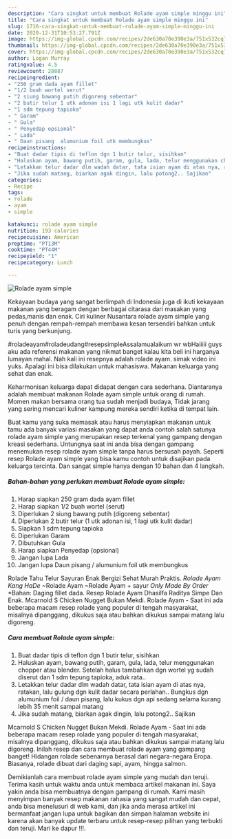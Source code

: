 ```yaml
---
description: "Cara singkat untuk membuat Rolade ayam simple minggu ini"
title: "Cara singkat untuk membuat Rolade ayam simple minggu ini"
slug: 1716-cara-singkat-untuk-membuat-rolade-ayam-simple-minggu-ini
date: 2020-12-31T10:53:27.791Z
image: https://img-global.cpcdn.com/recipes/2de630a70e390e3a/751x532cq70/rolade-ayam-simple-foto-resep-utama.jpg
thumbnail: https://img-global.cpcdn.com/recipes/2de630a70e390e3a/751x532cq70/rolade-ayam-simple-foto-resep-utama.jpg
cover: https://img-global.cpcdn.com/recipes/2de630a70e390e3a/751x532cq70/rolade-ayam-simple-foto-resep-utama.jpg
author: Logan Murray
ratingvalue: 4.5
reviewcount: 28887
recipeingredient:
- "250 gram dada ayam fillet"
- "1/2 buah wortel serut"
- "2 siung bawang putih digoreng sebentar"
- "2 butir telur 1 utk adonan isi 1 lagi utk kulit dadar"
- "1 sdm tepung tapioka"
- " Garam"
- " Gula"
- " Penyedap opsional"
- " Lada"
- " Daun pisang  alumunium foil utk membungkus"
recipeinstructions:
- "Buat dadar tipis di teflon dgn 1 butir telur, sisihkan"
- "Haluskan ayam, bawang putih, garam, gula, lada, telur menggunakan chopper atau blender. Setelah halus tambahkan dgn wortel yg sudah diserut dan 1 sdm tepung tapioka, aduk rata.."
- "Letakkan telur dadar dlm wadah datar, tata isian ayam di atas nya, ratakan, lalu gulung dgn kulit dadar secara perlahan.. Bungkus dgn alumunium foil / daun pisang, lalu kukus dgn api sedang selama kurang lebih 35 menit sampai matang"
- "Jika sudah matang, biarkan agak dingin, lalu potong2.. Sajikan"
categories:
- Recipe
tags:
- rolade
- ayam
- simple

katakunci: rolade ayam simple 
nutrition: 193 calories
recipecuisine: American
preptime: "PT13M"
cooktime: "PT44M"
recipeyield: "1"
recipecategory: Lunch

---
```



![Rolade ayam simple](https://img-global.cpcdn.com/recipes/2de630a70e390e3a/751x532cq70/rolade-ayam-simple-foto-resep-utama.jpg)

Kekayaan budaya yang sangat berlimpah di Indonesia juga di ikuti kekayaan makanan yang beragam dengan berbagai citarasa dari masakan yang pedas,manis dan enak. Ciri kuliner Nusantara rolade ayam simple yang penuh dengan rempah-rempah membawa kesan tersendiri bahkan untuk turis yang berkunjung.


#roladeayam#roladeudang#resepsimpleAssalamualaikum wr wbHaiiiii guys aku ada referensi makanan yang nikmat banget kalau kita beli ini harganya lumayan mahal. Nah kali ini resepnya adalah rolade ayam. simak video ini yuks. Apalagi ini bisa dilakukan untuk mahasiswa. Makanan keluarga yang sehat dan enak.

Keharmonisan keluarga dapat didapat dengan cara sederhana. Diantaranya adalah membuat makanan Rolade ayam simple untuk orang di rumah. Momen makan bersama orang tua sudah menjadi budaya, Tidak jarang yang sering mencari kuliner kampung mereka sendiri ketika di tempat lain.

Buat kamu yang suka memasak atau harus menyiapkan makanan untuk tamu ada banyak variasi masakan yang dapat anda contoh salah satunya rolade ayam simple yang merupakan resep terkenal yang gampang dengan kreasi sederhana. Untungnya saat ini anda bisa dengan gampang menemukan resep rolade ayam simple tanpa harus bersusah payah.
Seperti resep Rolade ayam simple yang bisa kamu contoh untuk disajikan pada keluarga tercinta. Dan sangat simple hanya dengan 10 bahan dan 4 langkah.


<!--inarticleads1-->

##### Bahan-bahan yang perlukan membuat Rolade ayam simple:

1. Harap siapkan 250 gram dada ayam fillet
1. Harap siapkan 1/2 buah wortel (serut)
1. Diperlukan 2 siung bawang putih (digoreng sebentar)
1. Diperlukan 2 butir telur (1 utk adonan isi, 1 lagi utk kulit dadar)
1. Siapkan 1 sdm tepung tapioka
1. Diperlukan  Garam
1. Dibutuhkan  Gula
1. Harap siapkan  Penyedap (opsional)
1. Jangan lupa  Lada
1. Jangan lupa  Daun pisang / alumunium foil utk membungkus


Rolade Tahu Telur Sayuran Enak Bergizi Sehat Murah Praktis. *Rolade Ayam Kang HaDe* ~Rolade Ayam ~Rolade Ayam + sayur *Only Made By Order* *Bahan: Daging fillet dada. Resep Rolade Ayam Dhasilfa Raditya Simpe Dan Enak. Mcarnold S Chicken Nugget Bukan Mekdi. Rolade Ayam - Saat ini ada beberapa macam resep rolade yang populer di tengah masyarakat, misalnya dipanggang, dikukus saja atau bahkan dikukus sampai matang lalu digoreng. 

<!--inarticleads2-->

##### Cara membuat  Rolade ayam simple:

1. Buat dadar tipis di teflon dgn 1 butir telur, sisihkan
1. Haluskan ayam, bawang putih, garam, gula, lada, telur menggunakan chopper atau blender. Setelah halus tambahkan dgn wortel yg sudah diserut dan 1 sdm tepung tapioka, aduk rata..
1. Letakkan telur dadar dlm wadah datar, tata isian ayam di atas nya, ratakan, lalu gulung dgn kulit dadar secara perlahan.. Bungkus dgn alumunium foil / daun pisang, lalu kukus dgn api sedang selama kurang lebih 35 menit sampai matang
1. Jika sudah matang, biarkan agak dingin, lalu potong2.. Sajikan


Mcarnold S Chicken Nugget Bukan Mekdi. Rolade Ayam - Saat ini ada beberapa macam resep rolade yang populer di tengah masyarakat, misalnya dipanggang, dikukus saja atau bahkan dikukus sampai matang lalu digoreng. Inilah resep dan cara membuat rolade ayam yang gampang banget! Hidangan rolade sebenarnya berasal dari negara-negara Eropa. Biasanya, rolade dibuat dari daging sapi, ayam, hingga salmon. 

Demikianlah cara membuat rolade ayam simple yang mudah dan teruji. Terima kasih untuk waktu anda untuk membaca artikel makanan ini. Saya yakin anda bisa membuatnya dengan gampang di rumah. Kami masih menyimpan banyak resep makanan rahasia yang sangat mudah dan cepat, anda bisa menelusuri di web kami, dan jika anda merasa artikel ini bermanfaat jangan lupa untuk bagikan dan simpan halaman website ini karena akan banyak update terbaru untuk resep-resep pilihan yang terbukti dan teruji. Mari ke dapur !!!. 
